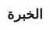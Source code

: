 ---
title: الخبرة
draft: false
experiences:
  - title: طالب
    organization:
      name: كلّية هندسة تقانة المعلوماتيّة، جامعة دمشق
      url: https://ar.wikipedia.org/wiki/%D8%AC%D8%A7%D9%85%D8%B9%D8%A9_%D8%AF%D9%85%D8%B4%D9%82
    dates: '2019 - الحاضر'
    location: سورية، دمشق
    writeup: >
      - أدرس للحصول على شهادة بكلوريوس في هندسة تقانة المعلوماتيّة (متوقع الانتهاء في 2024).

      - شاركت مع زميلين في [مسابقة DCPC 2020 (مستوى دمشق) وحصلنا على المرتبة 15](https://drive.google.com/file/d/1pRthAE883FmtHLyt2u2m2pwToYUz5Mp-/view).

      - شاركت بانفراد في [مسابقة SCPC 2020 _غير رسميّاً (متسوى سورية) وحصلت على المرتبة 50](https://drive.google.com/file/d/1pxakSs2A7sd-CAQwG46ygNf-dYI7OBA8/view).

  - title: مطوّر برمجيّات مفتوحة المصدر
    organization:
      name: LIKO-12
      url: https://github.com/LIKO-12
    dates: '2016 - 2018'
    location: (الانترنت)
    writeup: >
      اخترعت واستمرّيت بصيانة [LIKO-12](https://github.com/LIKO-12/LIKO-12) لثلاث سنين.
      والّذي هو "كومبيتر فنتزي (وهمي)" مفتوح المصدر، أو يمكن القول أنّه بيئة برمجية بمظهر ارتجاعي مناسب للتعلّم.
      مستلهم من [PICO-8](https://www.lexaloffle.com/pico-8.php)، [Commodore 64](https://en.wikipedia.org/wiki/Commodore_64) والقليل من الـ[DOS](https://en.wikipedia.org/wiki/DOS).

      - جمّع ما يقارب ~890 نجمة على منصّة [GitHub](https://github.com/) عبر السنين.

      - يدعم أنظمة الـWindows ،Linux ،_macOS_ و الـAndroid.

      - يحتوي سجل المشروع على ~2,688 تعديل (commit)، ويتألف من ~42,660 خط من الكود.

      - حصل على [~9,952 تنزيل](https://tooomm.github.io/github-release-stats/?username=LIKO-12&repository=LIKO-12) في منصة GitHub، وعلى ~11.4 **ألف** تنزيل في منصّة itch.io.

weight: 3
widget:
  handler: experience

  # Options: sm, md, lg and xl. Default is md.
  width: lg

  sidebar:
    # Options: left and right. Leave blank to hide.
    position: left
    # Options: sm, md, lg and xl. Default is md.
    scale:
  
  background:
    # Options: primary, secondary, tertiary or any valid color value. Default is primary.
    color:
    image:
    # Options: auto, cover and contain. Default is auto.
    size:
    # Options: center, top, right, bottom, left.
    position:
    # Options: fixed, local, scroll.
    attachment: 
---